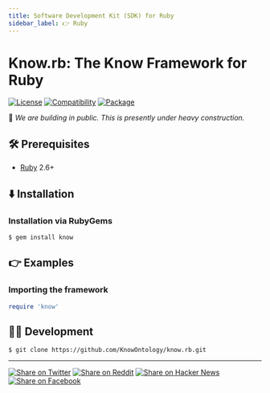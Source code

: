 ```yaml
---
title: Software Development Kit (SDK) for Ruby
sidebar_label: 👉 Ruby
---
```


# Know.rb: The Know Framework for Ruby

[![License](https://img.shields.io/badge/license-Public%20Domain-blue.svg)](https://unlicense.org)
[![Compatibility](https://img.shields.io/badge/ruby-2.6%2B-blue)](https://rubygems.org/gems/know)
[![Package](https://img.shields.io/gem/v/know)](https://rubygems.org/gems/know)

🚧 _We are building in public. This is presently under heavy construction._

## 🛠️ Prerequisites

- [Ruby](https://ruby-lang.org) 2.6+

## ⬇️ Installation

### Installation via RubyGems

```console
$ gem install know
```

## 👉 Examples

### Importing the framework

```ruby
require 'know'
```

## 👨‍💻 Development

```console
$ git clone https://github.com/KnowOntology/know.rb.git
```

- - -

[![Share on Twitter](https://img.shields.io/badge/share%20on-twitter-03A9F4?logo=twitter)](https://twitter.com/share?url=https://github.com/KnowOntology/know.rb&text=Know.rb:%20The%20Know%20Framework%20for%20Ruby)
[![Share on Reddit](https://img.shields.io/badge/share%20on-reddit-red?logo=reddit)](https://reddit.com/submit?url=https://github.com/KnowOntology/know.rb&title=Know.rb:%20The%20Know%20Framework%20for%20Ruby)
[![Share on Hacker News](https://img.shields.io/badge/share%20on-hacker%20news-orange?logo=ycombinator)](https://news.ycombinator.com/submitlink?u=https://github.com/KnowOntology/know.rb&t=Know.rb:%20The%20Know%20Framework%20for%20Ruby)
[![Share on Facebook](https://img.shields.io/badge/share%20on-facebook-1976D2?logo=facebook)](https://www.facebook.com/sharer/sharer.php?u=https://github.com/KnowOntology/know.rb)
